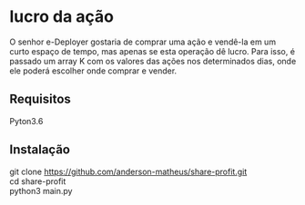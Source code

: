 # lucro da ação
O senhor e-Deployer gostaria de comprar uma ação e vendê-la em um curto espaço de tempo, mas apenas se esta operação dê lucro. Para isso, é passado um array K com os valores das ações nos determinados dias, onde ele poderá escolher onde comprar e vender.


## Requisitos
Pyton3.6


## Instalação

git clone https://github.com/anderson-matheus/share-profit.git<br />
cd share-profit<br />
python3 main.py<br />
